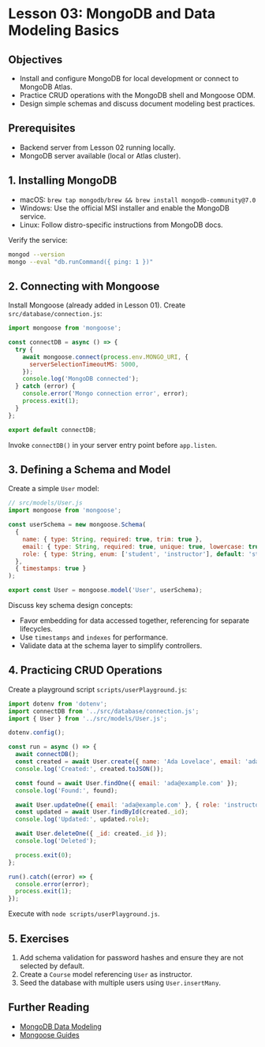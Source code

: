 # Lesson 03: MongoDB and Data Modeling Basics

## Objectives
- Install and configure MongoDB for local development or connect to MongoDB Atlas.
- Practice CRUD operations with the MongoDB shell and Mongoose ODM.
- Design simple schemas and discuss document modeling best practices.

## Prerequisites
- Backend server from Lesson 02 running locally.
- MongoDB server available (local or Atlas cluster).

## 1. Installing MongoDB
- macOS: `brew tap mongodb/brew && brew install mongodb-community@7.0`
- Windows: Use the official MSI installer and enable the MongoDB service.
- Linux: Follow distro-specific instructions from MongoDB docs.

Verify the service:
```bash
mongod --version
mongo --eval "db.runCommand({ ping: 1 })"
```

## 2. Connecting with Mongoose
Install Mongoose (already added in Lesson 01). Create `src/database/connection.js`:
```js
import mongoose from 'mongoose';

const connectDB = async () => {
  try {
    await mongoose.connect(process.env.MONGO_URI, {
      serverSelectionTimeoutMS: 5000,
    });
    console.log('MongoDB connected');
  } catch (error) {
    console.error('Mongo connection error', error);
    process.exit(1);
  }
};

export default connectDB;
```

Invoke `connectDB()` in your server entry point before `app.listen`.

## 3. Defining a Schema and Model
Create a simple `User` model:
```js
// src/models/User.js
import mongoose from 'mongoose';

const userSchema = new mongoose.Schema(
  {
    name: { type: String, required: true, trim: true },
    email: { type: String, required: true, unique: true, lowercase: true },
    role: { type: String, enum: ['student', 'instructor'], default: 'student' },
  },
  { timestamps: true }
);

export const User = mongoose.model('User', userSchema);
```

Discuss key schema design concepts:
- Favor embedding for data accessed together, referencing for separate lifecycles.
- Use `timestamps` and `indexes` for performance.
- Validate data at the schema layer to simplify controllers.

## 4. Practicing CRUD Operations
Create a playground script `scripts/userPlayground.js`:
```js
import dotenv from 'dotenv';
import connectDB from '../src/database/connection.js';
import { User } from '../src/models/User.js';

dotenv.config();

const run = async () => {
  await connectDB();
  const created = await User.create({ name: 'Ada Lovelace', email: 'ada@example.com' });
  console.log('Created:', created.toJSON());

  const found = await User.findOne({ email: 'ada@example.com' });
  console.log('Found:', found);

  await User.updateOne({ email: 'ada@example.com' }, { role: 'instructor' });
  const updated = await User.findById(created._id);
  console.log('Updated:', updated.role);

  await User.deleteOne({ _id: created._id });
  console.log('Deleted');

  process.exit(0);
};

run().catch((error) => {
  console.error(error);
  process.exit(1);
});
```

Execute with `node scripts/userPlayground.js`.

## 5. Exercises
1. Add schema validation for password hashes and ensure they are not selected by default.
2. Create a `Course` model referencing `User` as instructor.
3. Seed the database with multiple users using `User.insertMany`.

## Further Reading
- [MongoDB Data Modeling](https://www.mongodb.com/developer/products/mongodb/schema-design-best-practices/)
- [Mongoose Guides](https://mongoosejs.com/docs/guide.html)
